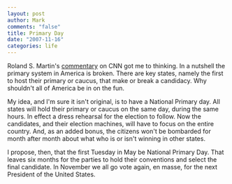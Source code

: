 ```yaml
--- 
layout: post
author: Mark
comments: "false"
title: Primary Day
date: "2007-11-16"
categories: life
---
```

Roland S. Martin's <a href="http://www.cnn.com/2007/POLITICS/11/14/roland.martin/index.html" title="A few states shouldn't decide the Presidency">commentary</a> on CNN got me to thinking.  In a nutshell the primary system in America is broken.  There are key states, namely the first to host their primary or caucus, that make or break a candidacy.  Why shouldn't all of America be in on the fun.

My idea, and I'm sure it isn't original, is to have a National Primary day.  All states will hold their primary or caucus on the same day, during the same hours.  In effect a dress rehearsal for the election to follow.  Now the candidates, and their election machines, will have to focus on the entire country.  And, as an added bonus, the citizens won't be bombarded for month after month about what who is or isn't winning in other states.

I propose, then, that the first Tuesday in May be National Primary Day.  That leaves six months for the parties to hold their conventions and select the final candidate.  In November we all go vote again, en masse, for the next President of the United States.
